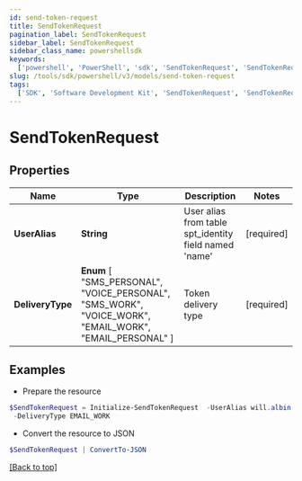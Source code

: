 ```yaml
---
id: send-token-request
title: SendTokenRequest
pagination_label: SendTokenRequest
sidebar_label: SendTokenRequest
sidebar_class_name: powershellsdk
keywords:
  ['powershell', 'PowerShell', 'sdk', 'SendTokenRequest', 'SendTokenRequest']
slug: /tools/sdk/powershell/v3/models/send-token-request
tags:
  ['SDK', 'Software Development Kit', 'SendTokenRequest', 'SendTokenRequest']
---
```


# SendTokenRequest

## Properties

| Name | Type | Description | Notes |
| --- | --- | --- | --- |
| **UserAlias** | **String** | User alias from table spt_identity field named 'name' | [required] |
| **DeliveryType** | **Enum** [ "SMS_PERSONAL", "VOICE_PERSONAL", "SMS_WORK", "VOICE_WORK", "EMAIL_WORK", "EMAIL_PERSONAL" ] | Token delivery type | [required] |

## Examples

- Prepare the resource

```powershell
$SendTokenRequest = Initialize-SendTokenRequest  -UserAlias will.albin `
 -DeliveryType EMAIL_WORK
```

- Convert the resource to JSON

```powershell
$SendTokenRequest | ConvertTo-JSON
```

[[Back to top]](#)
